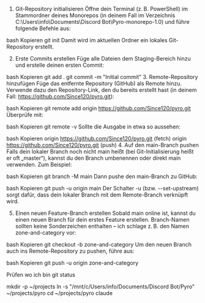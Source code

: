 1. Git-Repository initialisieren
   Öffne dein Terminal (z. B. PowerShell) im Stammordner deines Monorepos (in deinem Fall im Verzeichnis C:\Users\info\Documents\Discord Bot\Pyro-monorepo-1.0) und führe folgende Befehle aus:

bash
Kopieren
git init
Damit wird im aktuellen Ordner ein lokales Git-Repository erstellt.

2. Erste Commits erstellen
   Füge alle Dateien dem Staging-Bereich hinzu und erstelle deinen ersten Commit:

bash
Kopieren
git add .
git commit -m "Initial commit" 3. Remote-Repository hinzufügen
Füge das entfernte Repository (GitHub) als Remote hinzu. Verwende dazu den Repository-Link, den du bereits erstellt hast (in deinem Fall: https://github.com/Since120/pyro.git):

bash
Kopieren
git remote add origin https://github.com/Since120/pyro.git
Überprüfe mit:

bash
Kopieren
git remote -v
Sollte die Ausgabe in etwa so aussehen:

bash
Kopieren
origin https://github.com/Since120/pyro.git (fetch)
origin https://github.com/Since120/pyro.git (push) 4. Auf den main-Branch pushen
Falls dein lokaler Branch noch nicht main heißt (bei Git-Initialisierung heißt er oft „master“), kannst du den Branch umbenennen oder direkt main verwenden. Zum Beispiel:

bash
Kopieren
git branch -M main
Dann pushe den main-Branch zu GitHub:

bash
Kopieren
git push -u origin main
Der Schalter -u (bzw. --set-upstream) sorgt dafür, dass dein lokaler Branch mit dem Remote-Branch verknüpft wird.

5. Einen neuen Feature-Branch erstellen
   Sobald main online ist, kannst du einen neuen Branch für dein erstes Feature erstellen. Branch-Namen sollten keine Sonderzeichen enthalten – ich schlage z. B. den Namen zone-and-category vor:

bash
Kopieren
git checkout -b zone-and-category
Um den neuen Branch auch ins Remote-Repository zu pushen, führe aus:

bash
Kopieren
git push -u origin zone-and-category

Prüfen wo ich bin
git status





mkdir -p ~/projects
ln -s "/mnt/c/Users/info/Documents/Discord Bot/Pyro" ~/projects/pyro
cd ~/projects/pyro
claude
